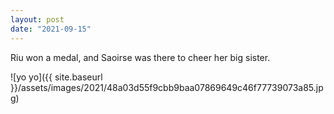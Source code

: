```yaml
---
layout: post
date: "2021-09-15"
---
```


Riu won a medal, and Saoirse was there to cheer her big sister.

![yo yo]({{ site.baseurl }}/assets/images/2021/48a03d55f9cbb9baa07869649c46f77739073a85.jpg)
